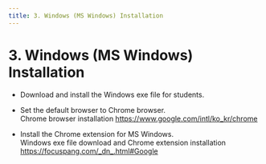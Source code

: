 ```yaml
---
title: 3. Windows (MS Windows) Installation
---
```


# 3. Windows (MS Windows) Installation

- Download and install the Windows exe file for students.

- Set the default browser to Chrome browser.\
  Chrome browser installation https://www.google.com/intl/ko_kr/chrome

- Install the Chrome extension for MS Windows.\
  Windows exe file download and Chrome extension installation https://focuspang.com/_dn_.html#Google
